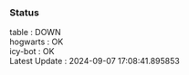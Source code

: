 ### Status


table : DOWN  
hogwarts : OK  
icy-bot : OK  
Latest Update : 2024-09-07 17:08:41.895853

